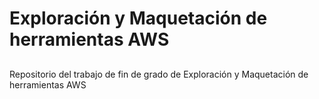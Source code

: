 # Exploración y Maquetación de herramientas AWS
## 
Repositorio del trabajo de fin de grado de Exploración y Maquetación de herramientas AWS
